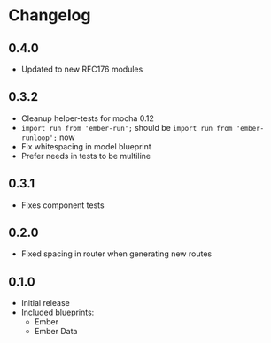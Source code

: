 # Changelog

## 0.4.0

- Updated to new RFC176 modules

## 0.3.2

- Cleanup helper-tests for mocha 0.12
- `import run from 'ember-run';` should be `import run from 'ember-runloop';` now
- Fix whitespacing in model blueprint
- Prefer needs in tests to be multiline

## 0.3.1

- Fixes component tests

## 0.2.0

- Fixed spacing in router when generating new routes

## 0.1.0

- Initial release
- Included blueprints:
	- Ember
	- Ember Data
